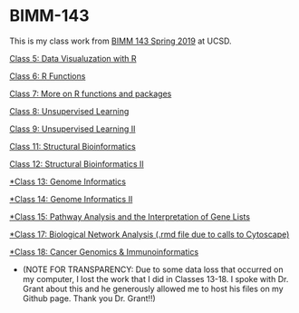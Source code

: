 # BIMM-143

This is my class work from [BIMM 143 Spring 2019](https://bioboot.github.io/bimm143_S19/) at UCSD. 

[Class 5: Data Visualuzation with R](https://github.com/sghassem/bimm143/blob/master/class05/class05.md)

[Class 6: R Functions](https://github.com/sghassem/bimm143/blob/master/class06/class6.md)

[Class 7: More on R functions and packages](https://github.com/sghassem/bimm143/blob/master/class07/class07.md)

[Class 8: Unsupervised Learning](https://github.com/sghassem/bimm143/blob/master/class08/class08.md)

[Class 9: Unsupervised Learning II](https://github.com/sghassem/bimm143/blob/master/class09/class09.md)

[Class 11: Structural Bioinformatics](https://github.com/sghassem/bimm143/blob/master/class11/class11.md)

[Class 12: Structural Bioinformatics II](https://github.com/sghassem/bimm143/blob/master/class12/class12.md)

[*Class 13: Genome Informatics](https://github.com/sghassem/bimm143/blob/master/class13/class13.md)

[*Class 14: Genome Informatics II](https://github.com/sghassem/bimm143/blob/master/class14/class14.md)

[*Class 15: Pathway Analysis and the Interpretation of Gene Lists](https://github.com/sghassem/bimm143/blob/master/class15/class15.md)

[*Class 17: Biological Network Analysis (.rmd file due to calls to Cytoscape)](https://github.com/sghassem/bimm143/blob/master/class17/class17.md)

[*Class 18: Cancer Genomics & Immunoinformatics](https://github.com/sghassem/bimm143/blob/master/class18/class18.md)


* (NOTE FOR TRANSPARENCY: Due to some data loss that occurred on my computer, I lost the work that I did in Classes 13-18. I spoke with Dr. Grant about this and he generously allowed me to host his files on my Github page. Thank you Dr. Grant!!)
